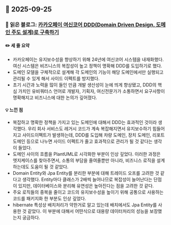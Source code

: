## 📅 2025-09-25
### 📖 읽은 블로그: [카카오페이 여신코어 DDD(Domain Driven Design, 도메인 주도 설계)로 구축하기](https://tech.kakaopay.com/post/backend-domain-driven-design/)
#### ✏️ 세 줄 요약
- 카카오페이는 유지보수성을 향상하기 위해 24년에 여신코어 시스템을 내재화했다. 여신 시스템은 비즈니스의 복잡성이 높고 정책이 명확해 DDD를 도입하기로 했다.
- 도메인 모델을 구체적으로 설계해 각 도메인의 기능이 해당 도메인에서만 실행되고 관리될 수 있게 해서 사이드 이펙트를 방지했다.
- 초기 시간과 노력을 많이 들인 만큼 개발 생산성이 눈에 띄게 향상됐고, DDD의 핵심 가치인 유비쿼터스 언어로 개발자, 기획자, 여신전문가가 소통하면서 요구사항이 명확해지고 비즈니스에 대한 논의가 깊어졌다.
#### 💡 느낀 점
- 복잡하고 명확한 정책을 가지고 있는 도메인에 대해서 DDD는 효과적인 것이라 생각했다. 우리 회사 서비스도 레거시 코드가 계속 복잡해지면서 유지보수하기 힘들어지고 사이드이펙트가 발생하는데, DDD를 도입해 차량 도메인, 장치 도메인, 리포트 도메인 등으로 나누면 사이드 이펙트가 줄고 효과적으로 관리가 될 것 같다는 생각이 들었다.
- 도메인 사이의 흐름을 PlantUML로 시각화한 부분이 인상 깊었다. 이러한 과정은 엣지케이스를 찾아주면서, 소통의 부담을 줄여줄뿐만 아니라, 비즈니스 로직을 설계하는데도 도움이 될 것 같았다.
- Domain Entity와 Jpa Entity를 분리한 부분에 대해 트레이드 오프를 고려한 것 같다고 생각했다. Entity마다 클래스가 2배씩 늘어나므로 복잡성이 늘어난다는 단점이 있지만, 데이터베이스와 분리해 유연성은 높아진다는 점을 고려한 것 같다.  
- 주요 로직들의 중복을 줄이고 코드의 유지보수성을 높이기 위해 공통으로 사용하는 코드를 패키지화 한 부분도 인상 깊었다.
- hibernate 특성상 배치처리가 약한거로 알고 있는데 배치에서도 Jpa Entity를 사용한 것 같았다. 이 부분에 대해서 어떤식으로 대용량 데이터처리의 성능을 보장했는지 궁금하다.  